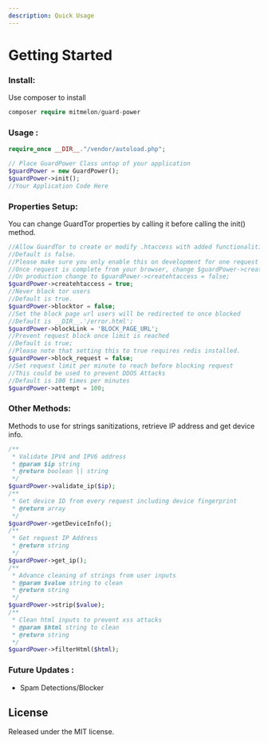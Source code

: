 ```yaml
---
description: Quick Usage
---
```


# Getting Started

### Install:

Use composer to install

```php
composer require mitmelon/guard-power
```

### Usage :

```php
require_once __DIR__."/vendor/autoload.php";

// Place GuardPower Class untop of your application
$guardPower = new GuardPower();
$guardPower->init();
//Your Application Code Here
```

### Properties Setup:

You can change GuardTor properties by calling it before calling the init\(\) method.

```php
//Allow GuardTor to create or modify .htaccess with added functionalities to prevent bad bots
//Default is false.
//Please make sure you only enable this on development for one request to prevent over-writeups
//Once request is complete from your browser, change $guardPower->createhtaccess = false;
//On production change to $guardPower->createhtaccess = false;
$guardPower->createhtaccess = true;
//Never block tor users
//Default is true.
$guardPower->blocktor = false;
//Set the block page url users will be redirected to once blocked
//Default is __DIR__.'/error.html';
$guardPower->blockLink = 'BLOCK_PAGE_URL';
//Prevent request block once limit is reached
//Default is true;
//Please note that setting this to true requires redis installed.
$guardPower->block_request = false;
//Set request limit per minute to reach before blocking request
//This could be used to prevent DDOS Attacks
//Default is 100 times per minutes
$guardPower->attempt = 100;
```

### Other Methods:

Methods to use for strings sanitizations, retrieve IP address and get device info.

```php
/**
 * Validate IPV4 and IPV6 address
 * @param $ip string
 * @return boolean || string
 */
$guardPower->validate_ip($ip);
/**
 * Get device ID from every request including device fingerprint
 * @return array
 */
$guardPower->getDeviceInfo();
/**
 * Get request IP Address
 * @return string
 */
$guardPower->get_ip();
/**
 * Advance cleaning of strings from user inputs
 * @param $value string to clean
 * @return string
 */
$guardPower->strip($value);
/**
 * Clean html inputs to prevent xss attacks
 * @param $html string to clean
 * @return string
 */
$guardPower->filterHtml($html);
```

### Future Updates :

* Spam Detections/Blocker

## License

Released under the MIT license.

